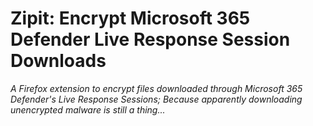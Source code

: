 # Zipit: Encrypt Microsoft 365 Defender Live Response Session Downloads
_A Firefox extension to encrypt files downloaded through Microsoft 365 Defender's Live Response Sessions; Because apparently downloading unencrypted malware is still a thing..._ 